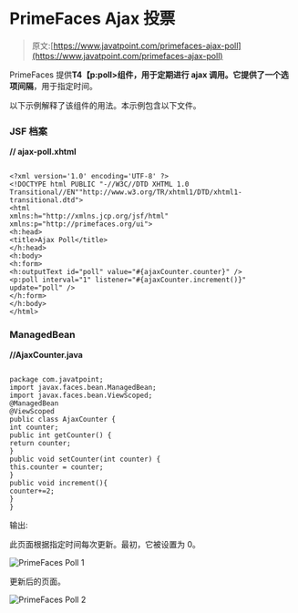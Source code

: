 # PrimeFaces Ajax 投票

> 原文:[https://www.javatpoint.com/primefaces-ajax-poll](https://www.javatpoint.com/primefaces-ajax-poll)

PrimeFaces 提供**T4【p:poll>**组件，用于定期进行 ajax 调用。它提供了一个选项**间隔**，用于指定时间。

以下示例解释了该组件的用法。本示例包含以下文件。

### JSF 档案

**// ajax-poll.xhtml**

```

<?xml version='1.0' encoding='UTF-8' ?>
<!DOCTYPE html PUBLIC "-//W3C//DTD XHTML 1.0 Transitional//EN""http://www.w3.org/TR/xhtml1/DTD/xhtml1-transitional.dtd">
<html 
xmlns:h="http://xmlns.jcp.org/jsf/html"
xmlns:p="http://primefaces.org/ui">
<h:head>
<title>Ajax Poll</title>
</h:head>
<h:body>
<h:form>
<h:outputText id="poll" value="#{ajaxCounter.counter}" />
<p:poll interval="1" listener="#{ajaxCounter.increment()}" update="poll" />
</h:form>
</h:body>
</html>

```

### ManagedBean

**//AjaxCounter.java**

```

package com.javatpoint;
import javax.faces.bean.ManagedBean;
import javax.faces.bean.ViewScoped;
@ManagedBean
@ViewScoped
public class AjaxCounter {
int counter;
public int getCounter() {
return counter;
}
public void setCounter(int counter) {
this.counter = counter;
}
public void increment(){
counter+=2;
}
}

```

输出:

此页面根据指定时间每次更新。最初，它被设置为 0。

![PrimeFaces Poll 1](../Images/ed94ec0d0314f6b3472dbf1f91cbae4e.png)

更新后的页面。

![PrimeFaces Poll 2](../Images/d86aed502004c56c642ac5cc28f87efa.png)